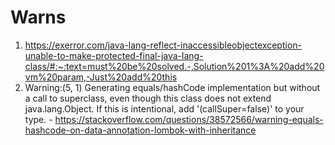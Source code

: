 # Warns
1. https://exerror.com/java-lang-reflect-inaccessibleobjectexception-unable-to-make-protected-final-java-lang-class/#:~:text=must%20be%20solved.-,Solution%201%3A%20add%20vm%20param,-Just%20add%20this
2. Warning:(5, 1) Generating equals/hashCode implementation but without a call to superclass, even though this class does not extend java.lang.Object. If this is intentional, add '(callSuper=false)' to your type. - https://stackoverflow.com/questions/38572566/warning-equals-hashcode-on-data-annotation-lombok-with-inheritance